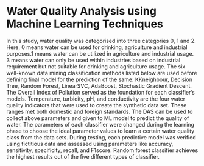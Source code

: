 # Water Quality Analysis using Machine Learning Techniques

In this study, water quality was categorised into three categories 0, 1 and 2. Here, 0 means
water can be used for drinking, agriculture and industrial purposes.1 means water can be utilized
in agriculture and industrial usage. 3 means water can only be used within industries based on
industrial requirement but not suitable for drinking and agriculture usage. The six well-known
data mining classification methods listed below are used before defining final model for the
prediction of the same: KKneighbour, Decision Tree, Random Forest, LinearSVC, AdaBoost,
Stochastic Gradient Descent. The Overall Index of Pollution served as the foundation for each
classifier’s models. Temperature, turbidity, pH, and conductivity are the four water quality
indicators that were used to create the synthetic data set. These ranges met both domestic and
foreign standards. The DAS can be used to collect above parameters and given to ML model to
predict the quality of water. The parameters of each classifier were changed during the learning
phase to choose the ideal parameter values to learn a certain water quality class from the data
sets. During testing, each predictive model was verified using fictitious data and assessed using
parameters like accuracy, sensitivity, specificity, recall, and F1score. Random forest classifier
achieves the highest results out of the five different types of classifier.
